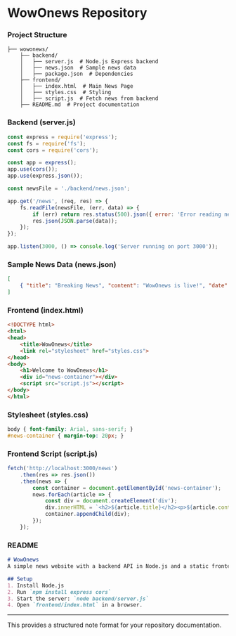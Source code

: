 WowOnews Repository
===================

### Project Structure
```
├── wowonews/
    ├── backend/
    │   ├── server.js  # Node.js Express backend
    │   ├── news.json  # Sample news data
    │   ├── package.json  # Dependencies
    ├── frontend/
    │   ├── index.html  # Main News Page
    │   ├── styles.css  # Styling
    │   ├── script.js  # Fetch news from backend
    ├── README.md  # Project documentation
```

### Backend (server.js)
```javascript
const express = require('express');
const fs = require('fs');
const cors = require('cors');

const app = express();
app.use(cors());
app.use(express.json());

const newsFile = './backend/news.json';

app.get('/news', (req, res) => {
    fs.readFile(newsFile, (err, data) => {
        if (err) return res.status(500).json({ error: 'Error reading news' });
        res.json(JSON.parse(data));
    });
});

app.listen(3000, () => console.log('Server running on port 3000'));
```

### Sample News Data (news.json)
```json
[
    { "title": "Breaking News", "content": "WowOnews is live!", "date": "2025-02-04" }
]
```

### Frontend (index.html)
```html
<!DOCTYPE html>
<html>
<head>
    <title>WowOnews</title>
    <link rel="stylesheet" href="styles.css">
</head>
<body>
    <h1>Welcome to WowOnews</h1>
    <div id="news-container"></div>
    <script src="script.js"></script>
</body>
</html>
```

### Stylesheet (styles.css)
```css
body { font-family: Arial, sans-serif; }
#news-container { margin-top: 20px; }
```

### Frontend Script (script.js)
```javascript
fetch('http://localhost:3000/news')
    .then(res => res.json())
    .then(news => {
        const container = document.getElementById('news-container');
        news.forEach(article => {
            const div = document.createElement('div');
            div.innerHTML = `<h2>${article.title}</h2><p>${article.content}</p><small>${article.date}</small>`;
            container.appendChild(div);
        });
    });
```

### README
```markdown
# WowOnews
A simple news website with a backend API in Node.js and a static frontend.

## Setup
1. Install Node.js
2. Run `npm install express cors`
3. Start the server: `node backend/server.js`
4. Open `frontend/index.html` in a browser.
```

---
This provides a structured note format for your repository documentation.
